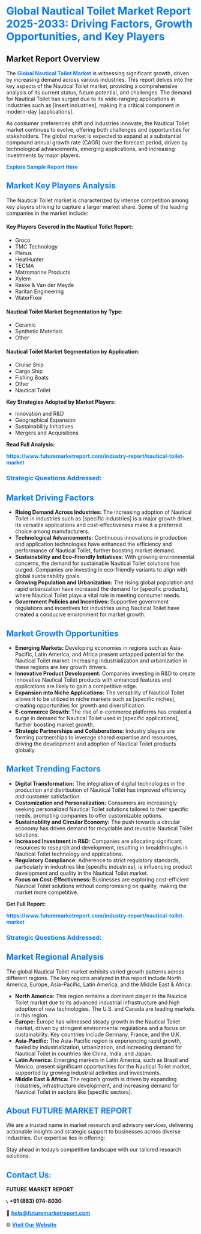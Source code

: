 <h1 style="color: #007BFF;">Global Nautical Toilet Market Report 2025-2033: Driving Factors, Growth Opportunities, and Key Players</h1>

<section id="overview">
<h2>Market Report Overview</h2>
<p>The <a href="https://www.futuremarketreport.com/industry-report/nautical-toilet-market" style="color: #007BFF; text-decoration: none;"><strong>Global Nautical Toilet Market</strong></a> is witnessing significant growth, driven by increasing demand across various industries. This report delves into the key aspects of the Nautical Toilet market, providing a comprehensive analysis of its current status, future potential, and challenges. The demand for Nautical Toilet has surged due to its wide-ranging applications in industries such as [insert industries], making it a critical component in modern-day [applications].</p>
<p>As consumer preferences shift and industries innovate, the Nautical Toilet market continues to evolve, offering both challenges and opportunities for stakeholders. The global market is expected to expand at a substantial compound annual growth rate (CAGR) over the forecast period, driven by technological advancements, emerging applications, and increasing investments by major players.</p>
</section>

<section id="overview">
<p><a href="https://www.futuremarketreport.com/request-sample/reportId=128674" style="color: #007BFF; text-decoration: none;"><strong>Explore Sample Report Here</strong></a></p>
</section>

<section id="key-players">
<h2 style="color: #007BFF;">Market Key Players Analysis</h2>
<p>The Nautical Toilet market is characterized by intense competition among key players striving to capture a larger market share. Some of the leading companies in the market include:</p>
<h4>Key Players Covered in the Nautical Toilet Report:</h4>
<ul><li>Groco</li><li>TMC Technology</li><li>Planus</li><li>HeatHunter</li><li>TECMA</li><li>Matromarine Products</li><li>Xylem</li><li>Raske &amp; Van der Meyde</li><li>Raritan Engineering</li><li>WaterFixer</li></ul>
<h4>Nautical Toilet Market Segmentation by Type:</h4>
<ul><li>Ceramic</li><li>Synthetic Materials</li><li>Other</li></ul>

<h4>Nautical Toilet Market Segmentation by Application:</h4>
<ul><li>Cruise Ship</li><li>Cargo Ship</li><li>Fishing Boats</li><li>Other</li><li>Nautical Toilet</li></ul>
<p><strong>Key Strategies Adopted by Market Players:</strong></p>
<ul>
<li>Innovation and R&D</li>
<li>Geographical Expansion</li>
<li>Sustainability Initiatives</li>
<li>Mergers and Acquisitions</li>
</ul>
</section>

<section>
<p><strong>Read Full Analysis: </strong></p><a href="https://www.futuremarketreport.com/industry-report/nautical-toilet-market" style="color: #007BFF; text-decoration: none;"><strong>https://www.futuremarketreport.com/industry-report/nautical-toilet-market</strong></a>
<h3 style="color: #007BFF;">Strategic Questions Addressed:</h3>
</section>

<section id="driving-factors">
<h2 style="color: #007BFF;">Market Driving Factors</h2>
<ul>
<li><strong>Rising Demand Across Industries:</strong> The increasing adoption of Nautical Toilet in industries such as [specific industries] is a major growth driver. Its versatile applications and cost-effectiveness make it a preferred choice among manufacturers.</li>
<li><strong>Technological Advancements:</strong> Continuous innovations in production and application technologies have enhanced the efficiency and performance of Nautical Toilet, further boosting market demand.</li>
<li><strong>Sustainability and Eco-Friendly Initiatives:</strong> With growing environmental concerns, the demand for sustainable Nautical Toilet solutions has surged. Companies are investing in eco-friendly variants to align with global sustainability goals.</li>
<li><strong>Growing Population and Urbanization:</strong> The rising global population and rapid urbanization have increased the demand for [specific products], where Nautical Toilet plays a vital role in meeting consumer needs.</li>
<li><strong>Government Policies and Incentives:</strong> Supportive government regulations and incentives for industries using Nautical Toilet have created a conducive environment for market growth.</li>
</ul>
</section>

<section id="growth-opportunities">
<h2 style="color: #007BFF;">Market Growth Opportunities</h2>
<ul>
<li><strong>Emerging Markets:</strong> Developing economies in regions such as Asia-Pacific, Latin America, and Africa present untapped potential for the Nautical Toilet market. Increasing industrialization and urbanization in these regions are key growth drivers.</li>
<li><strong>Innovative Product Development:</strong> Companies investing in R&D to create innovative Nautical Toilet products with enhanced features and applications are likely to gain a competitive edge.</li>
<li><strong>Expansion into Niche Applications:</strong> The versatility of Nautical Toilet allows it to be utilized in niche markets such as [specific niches], creating opportunities for growth and diversification.</li>
<li><strong>E-commerce Growth:</strong> The rise of e-commerce platforms has created a surge in demand for Nautical Toilet used in [specific applications], further boosting market growth.</li>
<li><strong>Strategic Partnerships and Collaborations:</strong> Industry players are forming partnerships to leverage shared expertise and resources, driving the development and adoption of Nautical Toilet products globally.</li>
</ul>
</section>

<section id="trending-factors">
<h2 style="color: #007BFF;">Market Trending Factors</h2>
<ul>
<li><strong>Digital Transformation:</strong> The integration of digital technologies in the production and distribution of Nautical Toilet has improved efficiency and customer satisfaction.</li>
<li><strong>Customization and Personalization:</strong> Consumers are increasingly seeking personalized Nautical Toilet solutions tailored to their specific needs, prompting companies to offer customizable options.</li>
<li><strong>Sustainability and Circular Economy:</strong> The push towards a circular economy has driven demand for recyclable and reusable Nautical Toilet solutions.</li>
<li><strong>Increased Investment in R&D:</strong> Companies are allocating significant resources to research and development, resulting in breakthroughs in Nautical Toilet technology and applications.</li>
<li><strong>Regulatory Compliance:</strong> Adherence to strict regulatory standards, particularly in industries like [specific industries], is influencing product development and quality in the Nautical Toilet market.</li>
<li><strong>Focus on Cost-Effectiveness:</strong> Businesses are exploring cost-efficient Nautical Toilet solutions without compromising on quality, making the market more competitive.</li>
</ul>
</section>

<section>
<p><strong>Get Full Report: </strong></p><a href="https://www.futuremarketreport.com/industry-report/nautical-toilet-market" style="color: #007BFF; text-decoration: none;"><strong>https://www.futuremarketreport.com/industry-report/nautical-toilet-market</strong></a>
<h3 style="color: #007BFF;">Strategic Questions Addressed:</h3>
</section>


<section id="regional-analysis">
<h2 style="color: #007BFF;">Market Regional Analysis</h2>
<p>The global Nautical Toilet market exhibits varied growth patterns across different regions. The key regions analyzed in this report include North America, Europe, Asia-Pacific, Latin America, and the Middle East & Africa:</p>
<ul>
<li><strong>North America:</strong> This region remains a dominant player in the Nautical Toilet market due to its advanced industrial infrastructure and high adoption of new technologies. The U.S. and Canada are leading markets in this region.</li>
<li><strong>Europe:</strong> Europe has witnessed steady growth in the Nautical Toilet market, driven by stringent environmental regulations and a focus on sustainability. Key countries include Germany, France, and the U.K.</li>
<li><strong>Asia-Pacific:</strong> The Asia-Pacific region is experiencing rapid growth, fueled by industrialization, urbanization, and increasing demand for Nautical Toilet in countries like China, India, and Japan.</li>
<li><strong>Latin America:</strong> Emerging markets in Latin America, such as Brazil and Mexico, present significant opportunities for the Nautical Toilet market, supported by growing industrial activities and investments.</li>
<li><strong>Middle East & Africa:</strong> The region’s growth is driven by expanding industries, infrastructure development, and increasing demand for Nautical Toilet in sectors like [specific sectors].</li>
</ul>
</section>

<footer>
<h2 style="color: #007BFF;">About FUTURE MARKET REPORT</h2>
<p>We are a trusted name in market research and advisory services, delivering actionable insights and strategic support to businesses across diverse industries. Our expertise lies in offering:</p>

<p>Stay ahead in today’s competitive landscape with our tailored research solutions.</p>

<h2 style="color: #007BFF;">Contact Us:</h2>
<p><strong>FUTURE MARKET REPORT</strong></p>
<p>📞 <strong>+91 (883) 074-8030</strong></p>
<p>📧 <strong><a href="mailto:help@futuremarketreport.com" style="color: #007BFF;">help@futuremarketreport.com</a></strong></p>
<p>🌐 <strong><a href="https://www.futuremarketreport.com/" style="color: #007BFF;">Visit Our Website</a></strong></p>
</footer>